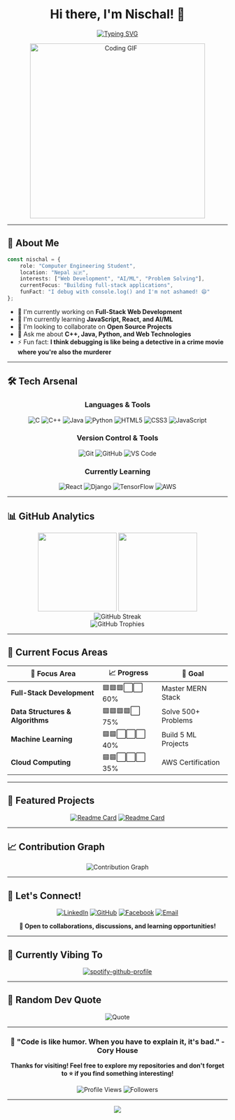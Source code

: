<div align="center">
  
# Hi there, I'm Nischal! 👋

[![Typing SVG](https://readme-typing-svg.herokuapp.com?font=Fira+Code&size=22&duration=3000&pause=1000&color=58A6FF&center=true&vCenter=true&width=600&lines=Computer+Engineering+Student+%F0%9F%8E%93;Full-Stack+Developer+in+the+Making+%F0%9F%9A%80;Always+Learning+%26+Building+%F0%9F%92%A1;Open+Source+Enthusiast+%E2%9C%A8)](https://git.io/typing-svg)

<img src="https://media.giphy.com/media/SWoSkN6DxTszqIKEqv/giphy.gif" alt="Coding GIF" width="400">

</div>

---

## 🚀 About Me

```typescript
const nischal = {
    role: "Computer Engineering Student",
    location: "Nepal 🇳🇵",
    interests: ["Web Development", "AI/ML", "Problem Solving"],
    currentFocus: "Building full-stack applications",
    funFact: "I debug with console.log() and I'm not ashamed! 😄"
};
```

- 🔭 I'm currently working on **Full-Stack Web Development**
- 🌱 I'm currently learning **JavaScript, React, and AI/ML**
- 👯 I'm looking to collaborate on **Open Source Projects**
- 💬 Ask me about **C++, Java, Python, and Web Technologies**
- ⚡ Fun fact: **I think debugging is like being a detective in a crime movie where you're also the murderer**

---

## 🛠️ Tech Arsenal

<div align="center">

### Languages & Tools
![C](https://img.shields.io/badge/C-00599C?style=for-the-badge&logo=c&logoColor=white)
![C++](https://img.shields.io/badge/C++-00599C?style=for-the-badge&logo=cplusplus&logoColor=white)
![Java](https://img.shields.io/badge/Java-007396?style=for-the-badge&logo=java&logoColor=white)
![Python](https://img.shields.io/badge/Python-3776AB?style=for-the-badge&logo=python&logoColor=white)
![HTML5](https://img.shields.io/badge/HTML5-E34F26?style=for-the-badge&logo=html5&logoColor=white)
![CSS3](https://img.shields.io/badge/CSS3-1572B6?style=for-the-badge&logo=css3&logoColor=white)
![JavaScript](https://img.shields.io/badge/JavaScript-F7DF1E?style=for-the-badge&logo=javascript&logoColor=black)

### Version Control & Tools
![Git](https://img.shields.io/badge/Git-F05032?style=for-the-badge&logo=git&logoColor=white)
![GitHub](https://img.shields.io/badge/GitHub-181717?style=for-the-badge&logo=github&logoColor=white)
![VS Code](https://img.shields.io/badge/VS_Code-007ACC?style=for-the-badge&logo=visual-studio-code&logoColor=white)

### Currently Learning
![React](https://img.shields.io/badge/React-61DAFB?style=for-the-badge&logo=react&logoColor=black)
![Django](https://img.shields.io/badge/Django-092E20?style=for-the-badge&logo=django&logoColor=white)
![TensorFlow](https://img.shields.io/badge/TensorFlow-FF6F00?style=for-the-badge&logo=tensorflow&logoColor=white)
![AWS](https://img.shields.io/badge/AWS-232F3E?style=for-the-badge&logo=amazon-aws&logoColor=white)

</div>

---

## 📊 GitHub Analytics

<div align="center">
  <img height="180em" src="https://github-readme-stats.vercel.app/api?username=Nis6hal&show_icons=true&theme=tokyonight&include_all_commits=true&count_private=true"/>
  <img height="180em" src="https://github-readme-stats.vercel.app/api/top-langs/?username=Nis6hal&layout=compact&langs_count=8&theme=tokyonight"/>
</div>

<div align="center">
  <img src="https://github-readme-streak-stats.herokuapp.com/?user=Nis6hal&theme=tokyonight" alt="GitHub Streak"/>
</div>

<div align="center">
  <img src="https://github-profile-trophy.vercel.app/?username=Nis6hal&theme=tokyonight&no-frame=false&no-bg=false&margin-w=4" alt="GitHub Trophies"/>
</div>

---

## 🎯 Current Focus Areas

<div align="center">

| 🌟 Focus Area | 📈 Progress | 🎯 Goal |
|---------------|-------------|---------|
| **Full-Stack Development** | 🟦🟦🟦⬜⬜ 60% | Master MERN Stack |
| **Data Structures & Algorithms** | 🟦🟦🟦🟦⬜ 75% | Solve 500+ Problems |
| **Machine Learning** | 🟦🟦⬜⬜⬜ 40% | Build 5 ML Projects |
| **Cloud Computing** | 🟦🟦⬜⬜⬜ 35% | AWS Certification |

</div>

---

## 💼 Featured Projects

<div align="center">

[![Readme Card](https://github-readme-stats.vercel.app/api/pin/?username=Nis6hal&repo=your-best-repo&theme=tokyonight)](https://github.com/Nis6hal/PixelPrompt---Turn-sketches-into-websites-via-Drawing)
[![Readme Card](https://github-readme-stats.vercel.app/api/pin/?username=Nis6hal&repo=another-great-repo&theme=tokyonight)](https://github.com/Nis6hal/Smart-Bus-Arrival-Predictor)

</div>

---

## 📈 Contribution Graph

<div align="center">
  <img src="https://github-readme-activity-graph.vercel.app/graph?username=Nis6hal&theme=tokyo-night&bg_color=1a1b27&color=58a6ff&line=58a6ff&point=ffffff&area=true&hide_border=true" alt="Contribution Graph"/>
</div>

---

## 🤝 Let's Connect!

<div align="center">

[![LinkedIn](https://img.shields.io/badge/LinkedIn-0A66C2?style=for-the-badge&logo=linkedin&logoColor=white)](https://www.linkedin.com/in/nis6hal/)
[![GitHub](https://img.shields.io/badge/GitHub-181717?style=for-the-badge&logo=github&logoColor=white)](https://github.com/Nis6hal)
[![Facebook](https://img.shields.io/badge/Facebook-1877F2?style=for-the-badge&logo=facebook&logoColor=white)](https://www.facebook.com/nis6hal/)
[![Email](https://img.shields.io/badge/Email-D14836?style=for-the-badge&logo=gmail&logoColor=white)](mailto:your.email@gmail.com)

**💬 Open to collaborations, discussions, and learning opportunities!**

</div>

---

## 🎵 Currently Vibing To

<div align="center">

[![spotify-github-profile](https://spotify-github-profile.vercel.app/api/view?uid=YOUR_SPOTIFY_ID&cover_image=true&theme=novatorem&show_offline=false&background_color=1a1b27&interchange=false&bar_color=53b14f&bar_color_cover=false)](https://spotify-github-profile.vercel.app/api/view?uid=YOUR_SPOTIFY_ID&redirect=true)

</div>

---

## 💭 Random Dev Quote

<div align="center">

![Quote](https://quotes-github-readme.vercel.app/api?type=horizontal&theme=tokyonight)

</div>

---

<div align="center">

### 🌟 "Code is like humor. When you have to explain it, it's bad." - Cory House

**Thanks for visiting! Feel free to explore my repositories and don't forget to ⭐ if you find something interesting!**

![Profile Views](https://komarev.com/ghpvc/?username=Nis6hal&color=brightgreen&style=for-the-badge)
![Followers](https://img.shields.io/github/followers/Nis6hal?style=for-the-badge&color=blue)

</div>

---

<div align="center">
  <img src="https://capsule-render.vercel.app/api?type=waving&color=gradient&height=100&section=footer"/>
</div>

